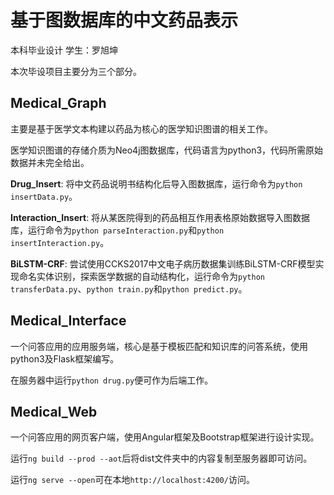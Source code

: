 # 基于图数据库的中文药品表示

本科毕业设计 学生：罗旭坤

本次毕设项目主要分为三个部分。

## Medical_Graph

主要是基于医学文本构建以药品为核心的医学知识图谱的相关工作。

医学知识图谱的存储介质为Neo4j图数据库，代码语言为python3，代码所需原始数据并未完全给出。

**Drug_Insert**: 将中文药品说明书结构化后导入图数据库，运行命令为`python insertData.py`。

**Interaction_Insert**: 将从某医院得到的药品相互作用表格原始数据导入图数据库，运行命令为`python parseInteraction.py`和`python insertInteraction.py`。

**BiLSTM-CRF**: 尝试使用CCKS2017中文电子病历数据集训练BiLSTM-CRF模型实现命名实体识别，探索医学数据的自动结构化，运行命令为`python transferData.py`、`python train.py`和`python predict.py`。

## Medical_Interface

一个问答应用的应用服务端，核心是基于模板匹配和知识库的问答系统，使用python3及Flask框架编写。

在服务器中运行`python drug.py`便可作为后端工作。

## Medical_Web

一个问答应用的网页客户端，使用Angular框架及Bootstrap框架进行设计实现。

运行`ng build --prod --aot`后将dist文件夹中的内容复制至服务器即可访问。

运行`ng serve --open`可在本地`http://localhost:4200/`访问。
